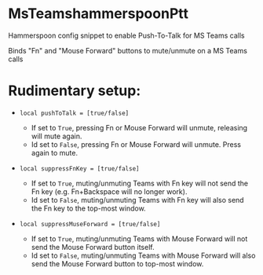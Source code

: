 # MsTeamshammerspoonPtt
Hammerspoon config snippet to enable Push-To-Talk for MS Teams calls

Binds "Fn" and "Mouse Forward" buttons to mute/unmute on a MS Teams calls

# Rudimentary setup:

- `local pushToTalk = [true/false]`
  - If set to `True`, pressing Fn or Mouse Forward will unmute, releasing will mute again.
  - Id set to `False`, pressing Fn or Mouse Forward will unmute. Press again to mute.

- `local suppressFnKey = [true/false]`
  - If set to `True`, muting/unmuting Teams with Fn key will not send the Fn key (e.g. Fn+Backspace will no longer work).
  - Id set to `False`, muting/unmuting Teams with Fn key will also send the Fn key to the top-most window.

- `local suppressMuseForward = [true/false]`
  - If set to `True`, muting/unmuting Teams with Mouse Forward will not send the Mouse Forward button itself.
  - Id set to `False`, muting/unmuting Teams with Mouse Forward will also send the Mouse Forward button to top-most window.

